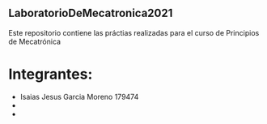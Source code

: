 ## LaboratorioDeMecatronica2021
Este repositorio contiene las práctias realizadas para el curso de Principios de Mecatrónica
# Integrantes:
- Isaias Jesus Garcia Moreno 179474 
- 
- 
